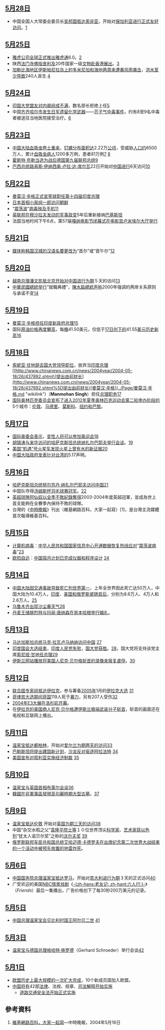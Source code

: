 ## [5月28日](../Page/5月28日.md "wikilink")

  - 中国全国人大常委会委员长[吴邦国抵达](../Page/吴邦国.md "wikilink")[索非亚](https://zh.wikipedia.org/wiki/索非亚 "wikilink")，开始对[保加利亚进行正式友好访问](https://zh.wikipedia.org/wiki/保加利亚 "wikilink")。[1](http://news.xinhuanet.com/world/2004-05/28/content_1496624.htm)

## [5月25日](../Page/5月25日.md "wikilink")

  - [雅虎公司全球正式推出](../Page/雅虎.md "wikilink")[雅虎通](https://zh.wikipedia.org/wiki/雅虎通 "wikilink")6.0。[2](http://news.xinhuanet.com/it/2004-05/25/content_1488899.htm)
  - 陕西[法门寺佛指](../Page/法门寺.md "wikilink")[舍利及](../Page/舍利.md "wikilink")20件国家一级[文物赴](../Page/文物.md "wikilink")[香港展出](../Page/香港.md "wikilink")。[3](http://news.xinhuanet.com/photo/2004-05/25/content_1490140.htm)
  - [加勒比海地区](../Page/加勒比海.md "wikilink")[伊斯帕尼拉岛上的](https://zh.wikipedia.org/wiki/伊斯帕尼拉岛 "wikilink")[多米尼加和](https://zh.wikipedia.org/wiki/多米尼加 "wikilink")[海地两周来遭](../Page/海地.md "wikilink")[暴风雨袭击](https://zh.wikipedia.org/wiki/暴风雨 "wikilink")，[洪水至少导致](../Page/洪水.md "wikilink")240人丧生
    [4](http://www.chinanews.com/news/2004year/2004-05-26/26/440812.shtml)

## [5月24日](../Page/5月24日.md "wikilink")

  - [印国大党](https://zh.wikipedia.org/wiki/印度国大党 "wikilink")[盟友对](https://zh.wikipedia.org/wiki/盟友 "wikilink")[内阁组成不满](https://zh.wikipedia.org/wiki/内阁 "wikilink")，数名部长拒绝上任[5](http://www.chinanews.com.cn/news/2004year/2004-05-24/26/440185.shtml)
  - 中国[齐齐哈尔市发生日军遗留](https://zh.wikipedia.org/wiki/齐齐哈尔 "wikilink")[化学武器](../Page/化学武器.md "wikilink")——[芥子气中毒事件](https://zh.wikipedia.org/wiki/芥子气 "wikilink")，约有8至9名中毒者被送往当地医院接受治疗。[6](http://news.xinhuanet.com/newscenter/2004-05/25/content_1489220.htm)

## [5月23日](../Page/5月23日.md "wikilink")

  - [中国大陆](../Page/中国大陆.md "wikilink")[血吸虫卷土重来](../Page/血吸虫.md "wikilink")，[钉螺分布](https://zh.wikipedia.org/wiki/钉螺 "wikilink")[面积达](../Page/面积.md "wikilink")2.22万[公顷](../Page/公顷.md "wikilink")，受威胁[人口约](../Page/人口.md "wikilink")6500万人，累计[血吸虫病人](https://zh.wikipedia.org/wiki/血吸虫病 "wikilink")1200多万例，患者81万例[7](http://xwgl.rednet.com.cn/show.asp?id=475992)
    [8](https://web.archive.org/web/20041121163759/http://xwgl.rednet.com.cn/show.asp?id=476740)
  - [霍斯特·克勒当选为战后](../Page/霍斯特·克勒.md "wikilink")[德国第九届](../Page/德国.md "wikilink")[联邦总统](https://zh.wikipedia.org/wiki/德国联邦总统 "wikilink")[9](http://news.xinhuanet.com/world/2004-05/23/content_1485702.htm)
  - [巴西](../Page/巴西.md "wikilink")[总统](../Page/巴西总统.md "wikilink")[路易斯·伊纳西奥·卢拉·达·席尔瓦](https://zh.wikipedia.org/wiki/路易斯·伊纳西奥·卢拉·达·席尔瓦 "wikilink")22日开始对[中国进行](https://zh.wikipedia.org/wiki/中国 "wikilink")6天访问[10](http://www.chinanews.com/news/2004year/2004-05-23/26/439613.shtml)

## [5月22日](../Page/5月22日.md "wikilink")

  - [曼莫汉·辛格正式宣誓就职任第十四届](../Page/曼莫汉·辛格.md "wikilink")[印度总理](../Page/印度总理.md "wikilink")
  - [日本首相](https://zh.wikipedia.org/wiki/日本首相 "wikilink")[小泉纯一郎访问](../Page/小泉纯一郎.md "wikilink")[朝鲜](https://zh.wikipedia.org/wiki/朝鲜 "wikilink")
  - “[震荡波](https://zh.wikipedia.org/wiki/震荡波病毒 "wikilink")”[病毒殃及](../Page/计算机病毒.md "wikilink")[手机](https://zh.wikipedia.org/wiki/手机 "wikilink")[11](http://news.xinhuanet.com/newscenter/2004-05/22/content_1484075.htm)
  - [英联邦在](../Page/英联邦.md "wikilink")[穆沙拉夫发动的军事政变](https://zh.wikipedia.org/wiki/穆沙拉夫 "wikilink")5年后重新接纳[巴基斯坦](../Page/巴基斯坦.md "wikilink")
  - 法国当地时间下午6点，第57届[嘎纳电影节闭幕式在电影宫卢米埃尔大厅举行](https://zh.wikipedia.org/wiki/嘎纳电影节 "wikilink")

## [5月21日](../Page/5月21日.md "wikilink")

  - [媒体称](https://zh.wikipedia.org/wiki/媒体 "wikilink")[韩国](https://zh.wikipedia.org/wiki/韩国 "wikilink")[汉城的](https://zh.wikipedia.org/wiki/汉城 "wikilink")[汉语名要更改为](../Page/汉语.md "wikilink")“首尔”或“首午尔”[12](http://www.chinanews.com.cn/news/2004year/2004-05-21/26/439342.shtml)

## [5月20日](../Page/5月20日.md "wikilink")

  - [越南总理](https://zh.wikipedia.org/wiki/越南 "wikilink")[潘文凯抵](https://zh.wikipedia.org/wiki/潘文凯 "wikilink")[北京开始对中国进行为期](https://zh.wikipedia.org/wiki/北京 "wikilink")５天的访问[13](https://web.archive.org/web/20041129175901/http://news3.xinhuanet.com/newscenter/2004-05/20/content_1481098.htm)
  - [中華民國總統举行](../Page/中華民國總統.md "wikilink")“就職典禮”，[陳水扁總統声称](https://zh.wikipedia.org/wiki/陳水扁 "wikilink")2000年强调的两岸关系原则与承诺不变[14](http://www.chinanews.com/news/2004year/2004-05-20/26/438652.shtml)

## [5月19日](../Page/5月19日.md "wikilink")

  - [曼莫汉·辛格担任](../Page/曼莫汉·辛格.md "wikilink")[印度](../Page/印度.md "wikilink")[新政府总理](../Page/印度总理.md "wikilink")[15](http://www.chinanews.com/news/2004year/2004-05-19/26/438412.shtml)
  - 国际[原油价格再度攀高](https://zh.wikipedia.org/wiki/原油 "wikilink")，每[桶](https://zh.wikipedia.org/wiki/桶_\(单位\) "wikilink")41.50美元，仅低于[17日创下的](../Page/5月17日.md "wikilink")41.55[美元历史新高](../Page/美元.md "wikilink")[16](http://www.chinanews.com/news/2004year/2004-05-20/26/438607.shtml)

## [5月18日](../Page/5月18日.md "wikilink")

  - [索妮亚·甘地辞去](https://zh.wikipedia.org/wiki/索妮亚·甘地 "wikilink")[国大党领导职位](https://zh.wikipedia.org/wiki/印度国大党 "wikilink")，放弃当[印度总理](../Page/印度总理.md "wikilink")
    \[[http://www.chinanews.com.cn/news/2004year/2004-05-18/26/437892.shtml\]提出由前财长](http://www.chinanews.com.cn/news/2004year/2004-05-18/26/437892.shtml%5D提出由前财长)[曼莫汉·辛格](../Page/曼莫汉·辛格.md "wikilink")（**Manmohan
    Singh**）担任[总理职务](../Page/总理.md "wikilink")[17](http://www.chinanews.com.cn/news/2004year/2004-05-18/26/437909.shtml)
  - [国际奥林匹克委员会宣布了进入](../Page/国际奥林匹克委员会.md "wikilink")[2012年夏季奥林匹克运动会第二轮申办阶段的](../Page/2012年夏季奥林匹克运动会.md "wikilink")5个城市：[伦敦](../Page/伦敦.md "wikilink")、[马德里](../Page/马德里.md "wikilink")、[莫斯科](../Page/莫斯科.md "wikilink")、[纽约和](../Page/纽约.md "wikilink")[巴黎](../Page/巴黎.md "wikilink")。

## [5月17日](../Page/5月17日.md "wikilink")

  - [国际奥委会表示](https://zh.wikipedia.org/wiki/国际奥委会 "wikilink")，[变性人将可以参加](https://zh.wikipedia.org/wiki/变性人 "wikilink")[奥运会](https://zh.wikipedia.org/wiki/奥运会 "wikilink")[18](http://www.chinanews.com.cn/news/2004year/2004-05-18/26/437753.shtml)
  - [胡锦涛与来](../Page/胡锦涛.md "wikilink")[华访问的](https://zh.wikipedia.org/wiki/中国 "wikilink")[哈萨克斯坦](../Page/哈萨克斯坦.md "wikilink")[总统](https://zh.wikipedia.org/wiki/总统 "wikilink")[纳扎尔巴耶夫举行会谈](../Page/努尔苏丹·纳扎尔巴耶夫.md "wikilink")。[19](http://www.chinanews.com.cn/news/2004year/2004-05-17/26/437390.shtml)
  - [美国](../Page/美国.md "wikilink")[“机遇”号火星车发现](https://zh.wikipedia.org/wiki/机遇号火星车 "wikilink")[火星上曾有水的新证据](../Page/火星.md "wikilink")[20](http://www.chinanews.com.cn/news/2004year/2004-05-18/26/437613.shtml)
  - [中国大陆政府发表针对台湾的](https://zh.wikipedia.org/wiki/中国大陆政府 "wikilink")5.17声明。

## [5月16日](../Page/5月16日.md "wikilink")

  - [哈萨克斯坦总统](../Page/哈萨克斯坦.md "wikilink")[努尔苏丹·纳扎尔巴耶夫访问中国](../Page/努尔苏丹·纳扎尔巴耶夫.md "wikilink")[21](http://www.chinanews.com.cn/n/2004-05-11/26/435076.shtml)
  - 中国队夺得[汤姆斯杯羽毛球赛冠军](https://zh.wikipedia.org/wiki/汤姆斯杯羽毛球赛 "wikilink")。[22](http://news.xinhuanet.com/sports/2004-05/17/content_1472624.htm)
  - [英超球隊](https://zh.wikipedia.org/wiki/英超 "wikilink")[阿仙奴以全季不敗紀錄奪得](https://zh.wikipedia.org/wiki/阿仙奴 "wikilink")2003-2004年度英超冠軍，並成為世上首支能夠在全賽季內保持不敗的球隊。
  - 台灣的《[中時晚報](../Page/中時晚報.md "wikilink")》刊出〈維基網路百科，大家一起寫〉\[1\]，是台灣主流媒體首次報導維基百科。

## [5月15日](../Page/5月15日.md "wikilink")

  - [计算机病毒](../Page/计算机病毒.md "wikilink")：[中华人民共和国](https://zh.wikipedia.org/wiki/中华人民共和国 "wikilink")[国家信息中心开通数据恢复热线应对](../Page/国家信息中心.md "wikilink")“[震荡波病毒](https://zh.wikipedia.org/wiki/震荡波病毒 "wikilink")”[23](http://news.xinhuanet.com/st/2004-05/15/content_1471167.htm)
  - [欧阳自远](../Page/欧阳自远.md "wikilink")：[中国探月计划已完成](https://zh.wikipedia.org/wiki/中国探月计划 "wikilink")[仪器和](https://zh.wikipedia.org/wiki/仪器 "wikilink")[程序设计](../Page/程序设计.md "wikilink")
    [24](http://www.chinanews.com.cn/news/2004year/2004-05-16/26/436929.shtml)

## [5月14日](../Page/5月14日.md "wikilink")

  - [中国大陆因](https://zh.wikipedia.org/wiki/中华人民共和国 "wikilink")[交通事故导致](https://zh.wikipedia.org/wiki/交通事故 "wikilink")[死亡列世界第一](../Page/死亡.md "wikilink")，上年全世界因此死亡达50万人，中国大陆为10.4万人，[印度](../Page/印度.md "wikilink")、[美国和](../Page/美国.md "wikilink")[俄罗斯紧随其后](../Page/俄罗斯.md "wikilink")，分别为8.6万人、4万人和2.6万人。[25](http://www.chinanews.com.cn/news/2004year/2004-05-14/26/436366.shtml)
  - [乌鲁木齐出现](https://zh.wikipedia.org/wiki/乌鲁木齐 "wikilink")[沙尘暴天气](../Page/沙尘暴.md "wikilink")[26](http://www.chinanews.com.cn/news/2004year/2004-05-14/26/436535.shtml)
  - [丹麦王储](https://zh.wikipedia.org/wiki/丹麦 "wikilink")[腓烈特与](https://zh.wikipedia.org/wiki/腓烈特王储_\(丹麦\) "wikilink")[玛丽·唐纳森在](https://zh.wikipedia.org/wiki/玛丽·唐纳森 "wikilink")[哥本哈根举行婚礼](https://zh.wikipedia.org/wiki/哥本哈根 "wikilink")。

## [5月13日](../Page/5月13日.md "wikilink")

  - [马达加斯加](../Page/马达加斯加.md "wikilink")[总统](https://zh.wikipedia.org/wiki/总统 "wikilink")[马克·拉瓦卢马纳纳访问](https://zh.wikipedia.org/wiki/马克·拉瓦卢马纳纳 "wikilink")[中国](https://zh.wikipedia.org/wiki/中国 "wikilink")
    [27](http://www.chinanews.com.cn/n/2004-05-13/26/436087.shtml)
  - [印度国会大选结束](../Page/印度.md "wikilink")，[印度人民党失败](../Page/印度人民党.md "wikilink")，[国大党获胜](https://zh.wikipedia.org/wiki/印度国大党 "wikilink")。[28](http://www.chinanews.com.cn/n/2004-05-13/26/436097.shtml)，国大党将支持该党主席[索尼娅·甘地任](../Page/索尼娅·甘地.md "wikilink")[总理](../Page/印度总理.md "wikilink")[29](http://www.cctv.com/news/world/20040513/102395.shtml)
  - [伊斯兰网站播放将](https://zh.wikipedia.org/wiki/伊斯兰 "wikilink")[美国人](../Page/美国.md "wikilink")[尼克·贝尔格斩首的录像来报复](../Page/尼克·贝尔格.md "wikilink")[虐俘](https://zh.wikipedia.org/wiki/美英联军虐待伊拉克战俘事件 "wikilink")。[30](http://news.qq.com/a/20040512/000071.htm)

## [5月12日](../Page/5月12日.md "wikilink")

  - [联合国专家组抵达](https://zh.wikipedia.org/wiki/联合国 "wikilink")[伊拉克](../Page/伊拉克.md "wikilink")，参与筹备[2005年](../Page/2005年.md "wikilink")1月的[伊拉克大选](https://zh.wikipedia.org/wiki/2005年伊拉克大选 "wikilink")
    [31](http://www.chinanews.com.cn/n/2004-05-13/26/435829.shtml)
  - [菲律宾大选期间菲国](https://zh.wikipedia.org/wiki/2004年菲律宾大选 "wikilink")119人死于[暴力](../Page/暴力.md "wikilink")，另有207人受伤[32](http://www.chinanews.com.cn/n/2004-05-13/26/435765.shtml)
  - [2004年](../Page/2004年.md "wikilink")[E3大展在](https://zh.wikipedia.org/wiki/E3 "wikilink")[洛杉矶开幕](../Page/洛杉矶.md "wikilink")。
  - 在[伊拉克的](../Page/伊拉克.md "wikilink")[美国商人](../Page/美国.md "wikilink")[尼克·贝尔格遭伊斯兰极端武装分子斩首](../Page/尼克·贝尔格.md "wikilink")，斩首的画面还在电视和互联网上播出。

## [5月11日](../Page/5月11日.md "wikilink")

  - [温家宝抵达](../Page/温家宝.md "wikilink")[都柏林](../Page/都柏林.md "wikilink")，开始对[爱尔兰为期两天的访问](../Page/爱尔兰.md "wikilink")[33](http://www.chinanews.com.cn/n/2004-05-12/26/435135.shtml)
  - [巴勒斯坦将提出建国新计划](https://zh.wikipedia.org/wiki/巴勒斯坦 "wikilink")，[沙龙反对驱逐](https://zh.wikipedia.org/wiki/沙龙 "wikilink")[阿拉法特](https://zh.wikipedia.org/wiki/阿拉法特 "wikilink")
    [34](http://www.chinanews.com.cn/n/2004-05-12/26/435208.shtml)
  - [美国宣布对](../Page/美国.md "wikilink")[叙利亚实施](../Page/叙利亚.md "wikilink")[经济制裁](https://zh.wikipedia.org/wiki/经济制裁 "wikilink")
    [35](http://www.chinanews.com.cn/n/2004-05-12/26/435132.shtml)

## [5月10日](../Page/5月10日.md "wikilink")

  - [温家宝与](../Page/温家宝.md "wikilink")[英国首相](../Page/英国首相.md "wikilink")[布莱尔会谈](https://zh.wikipedia.org/wiki/布莱尔 "wikilink")[36](http://www.zaobao.com/gj/zg007_100504.html)
  - [韓國在](https://zh.wikipedia.org/wiki/大韓民國 "wikilink")[非軍事區發現](https://zh.wikipedia.org/wiki/共同警備區 "wikilink")[高句麗時期大型古墓](https://zh.wikipedia.org/wiki/高句麗 "wikilink")。[37](https://web.archive.org/web/20040629164240/http://china.donga.com/big/srv/service.php3?biid=2004051184108)

## [5月9日](../Page/5月9日.md "wikilink")

  - [温家宝抵达](../Page/温家宝.md "wikilink")[伦敦](../Page/伦敦.md "wikilink")
    开始对[英国为期三天的访问](https://zh.wikipedia.org/wiki/英国 "wikilink")[38](http://www.chinanews.com.cn/n/2004-05-09/26/434219.html)
  - 中国“杂交水稻之父”[袁隆平](../Page/袁隆平.md "wikilink")[院士等](../Page/中国工程院院士.md "wikilink")１０位世界顶尖[科学家](https://zh.wikipedia.org/wiki/科学家 "wikilink")、[艺术家获](https://zh.wikipedia.org/wiki/艺术家 "wikilink")[以色列](../Page/以色列.md "wikilink")“犹太人诺贝尔奖”之称的[沃尔夫奖](../Page/沃尔夫奖.md "wikilink")
    [39](https://web.archive.org/web/20040519004859/http://news3.xinhuanet.com/world/2004-05/10/content_1459783.htm)
  - [俄罗斯联邦](../Page/俄罗斯.md "wikilink")[车臣共和国总统](https://zh.wikipedia.org/wiki/车臣 "wikilink")[艾哈迈德·卡德罗夫在出席纪念](../Page/艾哈迈德·卡德罗夫.md "wikilink")[第二次世界大战结束的一个活动中被预先放置的](../Page/第二次世界大战.md "wikilink")[地雷炸死](../Page/地雷.md "wikilink")。

## [5月6日](../Page/5月6日.md "wikilink")

  - [中国](https://zh.wikipedia.org/wiki/中华人民共和国 "wikilink")[国务院](../Page/中华人民共和国国务院.md "wikilink")[总理](../Page/中华人民共和国国务院总理.md "wikilink")[温家宝抵达](../Page/温家宝.md "wikilink")[罗马](../Page/罗马.md "wikilink")，开始对[意大利进行为期](../Page/意大利.md "wikilink")３天的正式访问[40](http://news.xinhuanet.com/world/2004-05/07/content_1454907.htm)
  - 广受欢迎的美国[NBC情景戏剧](https://zh.wikipedia.org/wiki/NBC "wikilink")《[-{zh-hans:老友记;
    zh-hant:六人行;}-](../Page/老友记.md "wikilink")》（*Friends*）最后一集播出，广告价格创下了每30秒200万美元的记录。

## [5月5日](../Page/5月5日.md "wikilink")

  - [中国](https://zh.wikipedia.org/wiki/中华人民共和国 "wikilink")[总理](../Page/中华人民共和国国务院总理.md "wikilink")[温家宝会见](../Page/温家宝.md "wikilink")[比利时](../Page/比利时.md "wikilink")[国王](https://zh.wikipedia.org/wiki/国王 "wikilink")[阿尔贝二世](../Page/阿尔贝二世_\(比利时\).md "wikilink")
    [41](http://www.chinanews.com.cn/n/2004-05-06/26/433189.html)

## [5月3日](../Page/5月3日.md "wikilink")

  - [温家宝与](../Page/温家宝.md "wikilink")[德国总理](../Page/德国.md "wikilink")[格哈特·施罗德](https://zh.wikipedia.org/wiki/格哈特·施罗德 "wikilink")（Gerhard
    Schroeder）举行会谈[42](http://www.chinanews.com.cn/n/2004-05-04/26/432661.html)

## [5月1日](../Page/5月1日.md "wikilink")

  - [欧盟历史上最大规模的一次](https://zh.wikipedia.org/wiki/欧盟 "wikilink")[扩大完成](https://zh.wikipedia.org/wiki/欧盟扩大 "wikilink")，10个新成员国加入欧盟。
  - [中国将有](https://zh.wikipedia.org/wiki/中国 "wikilink")42部[法律](../Page/法律.md "wikilink")、法规、规章、[司法解释开始实施](https://zh.wikipedia.org/wiki/司法解释 "wikilink")
      - [道路交通安全法开始正式实施](../Page/中华人民共和国道路交通安全法.md "wikilink")

## 參考資料

1.  [維基網路百科，大家一起寫](http://www.richyli.com/report/2004_05_16_wikipedia.htm)—中時晚報，2004年5月16日